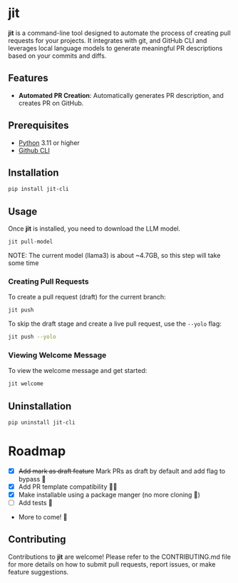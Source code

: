 # jit

**jit** is a command-line tool designed to automate the process of creating pull requests for your projects.
It integrates with git, and GitHub CLI and leverages local language models to generate meaningful PR descriptions based on your commits and diffs.

## Features

- **Automated PR Creation**: Automatically generates PR description, and creates PR on GitHub.

## Prerequisites

- [Python](https://www.python.org/downloads/) 3.11 or higher
- [Github CLI](https://cli.github.com/)

## Installation

```bash
pip install jit-cli
```

## Usage

Once **jit** is installed, you need to download the LLM model.

```bash
jit pull-model
```

NOTE: The current model (llama3) is about ~4.7GB, so this step will take some time

### Creating Pull Requests

To create a pull request (draft) for the current branch:

```bash
jit push
```

To skip the draft stage and create a live pull request, use the `--yolo` flag:

```bash
jit push --yolo
```

### Viewing Welcome Message

To view the welcome message and get started:

```bash
jit welcome
```

## Uninstallation

```bash
pip uninstall jit-cli
```

# Roadmap

- [x] ~~Add mark as draft feature~~ Mark PRs as draft by default and add flag to bypass 📝
- [x] Add PR template compatibility 🧑‍🍳
- [x] Make installable using a package manger (no more cloning 🎉)
- [ ] Add tests 🧪
- More to come! 🏃

## Contributing

Contributions to **jit** are welcome! Please refer to the CONTRIBUTING.md file for more details on how to submit pull requests, report issues, or make feature suggestions.
